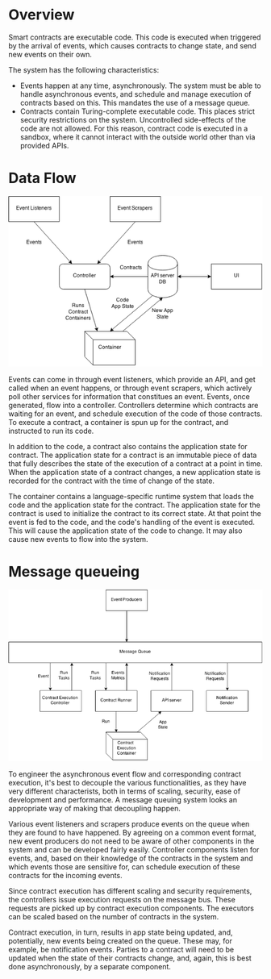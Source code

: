 # Overview

Smart contracts are executable code. This code is executed when triggered by the arrival of events, which causes contracts to change state, and send new events on their own.

The system has the following characteristics:

- Events happen at any time, asynchronously. The system must be able to handle asynchronous events, and schedule and manage execution of contracts based on this. This mandates the use of a message queue.
- Contracts contain Turing-complete executable code. This places strict security restrictions on the system. Uncontrolled side-effects of the code are not allowed. For this reason, contract code is executed in a sandbox, where it cannot interact with the outside world other than via provided APIs.


# Data Flow

![dataflow](event-container-flow.png)

Events can come in through event listeners, which provide an API, and get called when an event happens, or through event scrapers, which actively poll other services for information that constitues an event. Events, once generated, flow into a controller. Controllers determine which contracts are waiting for an event, and schedule execution of the code of those contracts. To execute a contract, a container is spun up for the contract, and instructed to run its code.

In addition to the code, a contract also contains the application state for contract. The application state for a contract is an immutable piece of data that fully describes the state of the execution of a contract at a point in time. When the application state of a contract changes, a new application state is recorded for the contract with the time of change of the state.

The container contains a language-specific runtime system that loads the code and the application state for the contract. The application state for the contract is used to initialize the contract to its correct state. At that point the event is fed to the code, and the code's handling of the event is executed. This will cause the application state of the code to change. It may also cause new events to flow into the system.


# Message queueing

![queue](queue.png)

To engineer the asynchronous event flow and corresponding contract execution, it's best to decouple the various functionalities, as they have very different characterists, both in terms of scaling, security, ease of development and performance. A message queuing system looks an appropriate way of making that decoupling happen. 

Various event listeners and scrapers produce events on the queue when they are found to have happened. By agreeing on a common event format, new event producers do not need to be aware of other components in the system and can be developed fairly easily. Controller components listen for events, and, based on their knowledge of the contracts in the system and which events those are sensitive for, can schedule execution of these contracts for the incoming events.

Since contract execution has different scaling and security requirements, the controllers issue execution requests on the message bus. These requests are picked up by contract execution components. The executors can be scaled based on the number of contracts in the system. 

Contract execution, in turn, results in app state being updated, and, potentially, new events being created on the queue. These may, for example, be notification events. Parties to a contract will need to be updated when the state of their contracts change, and, again, this is best done asynchronously, by a separate component.



